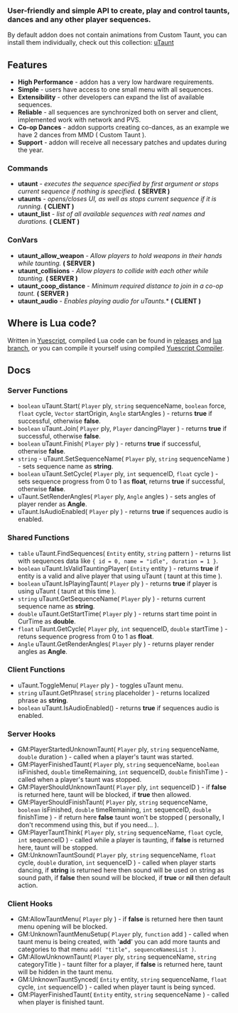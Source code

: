 ### User-friendly and simple API to create, play and control taunts, dances and any other player sequences.
By default addon does not contain animations from Custom Taunt, you can install them individually, check out this collection: [uTaunt](https://steamcommunity.com/workshop/filedetails/?id=3161525439)

## Features
- **High Performance** - addon has a very low hardware requirements.
- **Simple** - users have access to one small menu with all sequences.
- **Extensibility** - other developers can expand the list of available sequences.
- **Reliable** - all sequences are synchronized both on server and client, implemented work with network and PVS.
- **Co-op Dances** - addon supports creating co-dances, as an example we have 2 dances from MMD ( Custom Taunt ).
- **Support** - addon will receive all necessary patches and updates during the year.

### Commands
- **utaunt** - *executes the sequence specified by first argument or stops current sequence if nothing is specified.* **( SERVER )**
- **utaunts** - *opens/closes UI, as well as stops current sequence if it is running.* **( CLIENT )**
- **utaunt_list** - *list of all available sequences with real names and durations.* **( CLIENT )**

### ConVars
- **utaunt_allow_weapon** - *Allow players to hold weapons in their hands while taunting.* **( SERVER )**
- **utaunt_collisions** - *Allow players to collide with each other while taunting.* **( SERVER )**
- **utaunt_coop_distance** - *Minimum required distance to join in a co-op taunt.* **( SERVER )**
- **utaunt_audio** - *Enables playing audio for uTaunts.** **( CLIENT )**

## Where is Lua code?
Written in [Yuescript](https://github.com/pigpigyyy/Yuescript), compiled Lua code can be found in [releases](https://github.com/PrikolMen/unknown-taunts/releases) and [lua branch](https://github.com/PrikolMen/unknown-taunts/tree/lua), or you can compile it yourself using compiled [Yuescript Compiler](https://github.com/pigpigyyy/Yuescript/releases/latest).

## Docs

### Server Functions
- `boolean` uTaunt.Start( `Player` ply, `string` sequenceName, `boolean` force, `float` cycle, `Vector` startOrigin, `Angle` startAngles ) - returns **true** if successful, otherwise **false**.
- `boolean` uTaunt.Join( `Player` ply, `Player` dancingPlayer ) - returns **true** if successful, otherwise **false**.
- `boolean` uTaunt.Finish( `Player` ply ) - returns **true** if successful, otherwise **false**.
- `string` - uTaunt.SetSequenceName( `Player` ply, `string` sequenceName ) - sets sequence name as **string**.
- `boolean` uTaunt.SetCycle( `Player` ply, `int` sequenceID, `float` cycle ) - sets sequence progress from 0 to 1 as **float**, returns **true** if successful, otherwise **false**.
- uTaunt.SetRenderAngles( `Player` ply, `Angle` angles ) - sets angles of player render as **Angle**.
- uTaunt.IsAudioEnabled( `Player` ply ) - returns **true** if sequences audio is enabled.

### Shared Functions
- `table` uTaunt.FindSequences( `Entity` entity, `string` pattern ) - returns list with sequences data like `{ id = 0, name = "idle", duration = 1 }`.
- `boolean` uTaunt.IsValidTauntingPlayer( `Entity` entity ) - returns **true** if entity is a valid and alive player that using uTaunt ( taunt at this time ).
- `boolean` uTaunt.IsPlayingTaunt( `Player` ply ) - returns **true** if player is using uTaunt ( taunt at this time ).
- `string` uTaunt.GetSequenceName( `Player` ply ) - returns current sequence name as **string**.
- `double` uTaunt.GetStartTime( `Player` ply ) - returns start time point in CurTime as **double**.
- `float` uTaunt.GetCycle( `Player` ply, `int` sequenceID, `double` startTime ) - retuns sequence progress from 0 to 1 as **float**.
- `Angle` uTaunt.GetRenderAngles( `Player` ply ) - returns player render angles as **Angle**.

### Client Functions
- uTaunt.ToggleMenu( `Player` ply ) - toggles uTaunt menu.
- `string` uTaunt.GetPhrase( `string` placeholder ) - returns localized phrase as **string**.
- `boolean` uTaunt.IsAudioEnabled() - returns **true** if sequences audio is enabled.

### Server Hooks
- GM:PlayerStartedUnknownTaunt( `Player` ply, `string` sequenceName, `double` duration ) - called when a player's taunt was started.
- GM:PlayerFinishedTaunt( `Player` ply, `string` sequenceName, `boolean` isFinished, `double` timeRemaining, `int` sequenceID, `double` finishTime ) - called when a player's taunt was stopped.
- GM:PlayerShouldUnknownTaunt( `Player` ply, `int` sequenceID ) - if **false** is returned here, taunt will be blocked, if **true** then allowed.
- GM:PlayerShouldFinishTaunt( `Player` ply, `string` sequenceName, `boolean` isFinished, `double` timeRemaining, `int` sequenceID, `double` finishTime ) - if return here **false** taunt won't be stopped ( personally, I don't recommend using this, but if you need... ).
- GM:PlayerTauntThink( `Player` ply, `string` sequenceName, `float` cycle, `int` sequenceID ) - called while a player is taunting, if **false** is returned here, taunt will be stopped.
- GM:UnknownTauntSound( `Player` ply, `string` sequenceName, `float` cycle, `double` duration, `int` sequenceID ) - called when player starts dancing, if **string** is returned here then sound will be used on string as sound path, if **false** then sound will be blocked, if **true** or **nil** then default action.

### Client Hooks
- GM:AllowTauntMenu( `Player` ply ) - if **false** is returned here then taunt menu opening will be blocked.
- GM:UnknownTauntMenuSetup( `Player` ply, `function` add ) - called when taunt menu is being created, with '**add**' you can add more taunts and categories to that menu `add( "title", sequenceNamesList )`.
- GM:AllowUnknownTaunt( `Player` ply, `string` sequenceName, `string` categoryTitle ) - taunt filter for a player, if **false** is returned here, taunt will be hidden in the taunt menu.
- GM:UnknownTauntSynced( `Entity` entity, `string` sequenceName, `float` cycle, `int` sequenceID ) - called when player taunt is being synced.
- GM:PlayerFinishedTaunt( `Entity` entity, `string` sequenceName ) - called when player is finished taunt.
